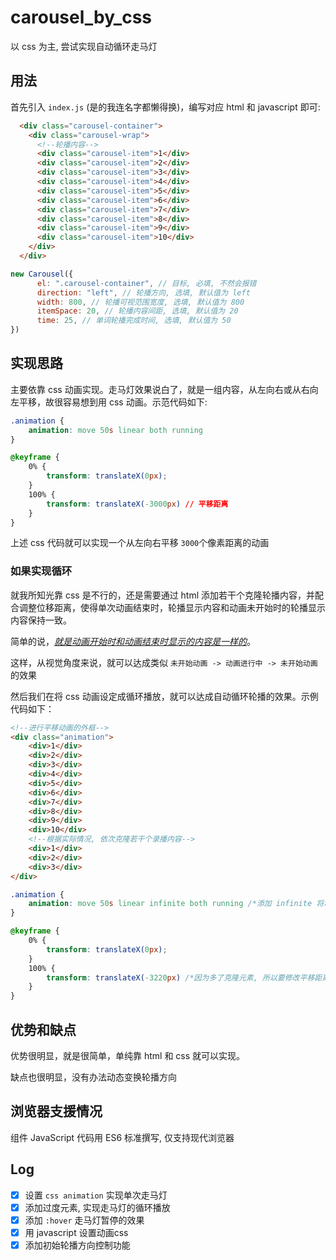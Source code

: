# carousel_by_css
以 css 为主, 尝试实现自动循环走马灯

## 用法

首先引入 `index.js` (是的我连名字都懒得换)，编写对应 html 和 javascript 即可:

```html
  <div class="carousel-container">
    <div class="carousel-wrap">
      <!--轮播内容-->
      <div class="carousel-item">1</div>
      <div class="carousel-item">2</div>
      <div class="carousel-item">3</div>
      <div class="carousel-item">4</div>
      <div class="carousel-item">5</div>
      <div class="carousel-item">6</div>
      <div class="carousel-item">7</div>
      <div class="carousel-item">8</div>
      <div class="carousel-item">9</div>
      <div class="carousel-item">10</div>
    </div>
  </div>
```

```javascript
new Carousel({
      el: ".carousel-container", // 目标, 必填, 不然会报错
      direction: "left", // 轮播方向, 选填, 默认值为 left
      width: 800, // 轮播可视范围宽度, 选填, 默认值为 800
      itemSpace: 20, // 轮播内容间距, 选填, 默认值为 20
      time: 25, // 单词轮播完成时间, 选填, 默认值为 50
})
```



## 实现思路

主要依靠 css 动画实现。走马灯效果说白了，就是一组内容，从左向右或从右向左平移，故很容易想到用 css 动画。示范代码如下:

```css
.animation {
    animation: move 50s linear both running
}

@keyframe {
    0% {
        transform: translateX(0px);
    }
    100% {
        transform: translateX(-3000px) // 平移距离
    }
}
```

上述 css 代码就可以实现一个从左向右平移 `3000`个像素距离的动画

### 如果实现循环

就我所知光靠 css 是不行的，还是需要通过 html 添加若干个克隆轮播内容，并配合调整位移距离，使得单次动画结束时，轮播显示内容和动画未开始时的轮播显示内容保持一致。

简单的说，*<u>就是动画开始时和动画结束时显示的内容是一样的</u>*。

这样，从视觉角度来说，就可以达成类似 `未开始动画 -> 动画进行中 -> 未开始动画` 的效果

然后我们在将 css 动画设定成循环播放，就可以达成自动循环轮播的效果。示例代码如下：

```html
<!--进行平移动画的外框-->
<div class="animation">
    <div>1</div>
    <div>2</div>
    <div>3</div>
    <div>4</div>
    <div>5</div>
    <div>6</div>
    <div>7</div>
    <div>8</div>
    <div>9</div>
    <div>10</div>
    <!--根据实际情况, 依次克隆若干个录播内容-->
    <div>1</div>
    <div>2</div>
    <div>3</div>
</div>
```

```css
.animation {
    animation: move 50s linear infinite both running /*添加 infinite 将动画设置成循环*/
}

@keyframe {
    0% {
        transform: translateX(0px);
    }
    100% {
        transform: translateX(-3220px) /*因为多了克隆元素, 所以要修改平移距离, 让单次动画结束时显示的1、2、3*/
    }
}
```

## 优势和缺点

优势很明显，就是很简单，单纯靠 html 和 css 就可以实现。

缺点也很明显，没有办法动态变换轮播方向

## 浏览器支援情况

组件 JavaScript 代码用 ES6 标准撰写, 仅支持现代浏览器

## Log
- [x] 设置 `css animation` 实现单次走马灯
- [x] 添加过度元素, 实现走马灯的循环播放
- [x] 添加 `:hover` 走马灯暂停的效果
- [x] 用 javascript 设置动画css
- [x] 添加初始轮播方向控制功能